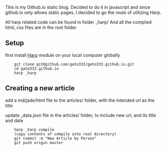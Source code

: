 This is my Github.io static blog. Decided to do it in javascript and since github.io only allows static pages, I decided to go the route of utilizing Harp.

All harp related code can be found in folder _harp/
And all the compiled html, css files are in the root folder
## Setup
first install [Harp](http://harpjs.com/docs/quick-start) module on your local computer globally
```
	git clone git@github.com:gato333/gato333.github.io.git
	cd gato333.github.io
	harp _harp
```

## Creating a new article
add a md/jade/html file to the articles/ folder, with the intended url as the title

update _data.json file in the articles/ folder, to include new url, and its title and date
```
	harp _harp compile
	(copy contents of compile into root directory)
	git commit -m "New Article by Person"
	git push origin master
```